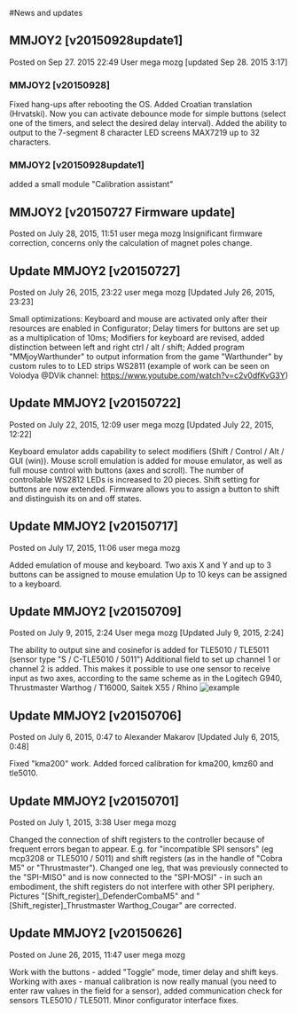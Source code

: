 #News and updates

## MMJOY2 [v20150928update1]
Posted on Sep 27. 2015 22:49 User mega mozg [updated Sep 28. 2015 3:17]
### MMJOY2 [v20150928]
Fixed hang-ups after rebooting the OS.
Added Croatian translation (Hrvatski).
Now you can activate debounce mode for simple buttons (select one of the timers, and select the desired delay interval).
Added the ability to output to the 7-segment 8 character LED screens MAX7219 up to 32 characters.

### MMJOY2 [v20150928update1]
added a small module "Calibration assistant"

## MMJOY2 [v20150727 Firmware update]
Posted on July 28, 2015, 11:51 user mega mozg
Insignificant firmware correction, concerns only the calculation of magnet poles change.

## Update MMJOY2 [v20150727]
Posted on July 26, 2015, 23:22 user mega mozg [Updated July 26, 2015, 23:23]

Small optimizations:
Keyboard and mouse are activated only after their resources are enabled in Configurator;
Delay timers for buttons are set up as a multiplication of 10ms;
Modifiers for keyboard are revised, added distinction between left and right ctrl / alt / shift;
Added program "MMjoyWarthunder" to output information from the game "Warthunder" by custom rules to to LED strips WS2811 (example of work can be seen on Volodya @DVik channel: https://www.youtube.com/watch?v=c2v0dfKvG3Y)

## Update MMJOY2 [v20150722]
Posted on July 22, 2015, 12:09 user mega mozg [Updated July 22, 2015, 12:22]

Keyboard emulator adds capability to select modifiers (Shift / Control / Alt / GUI (win)).
Mouse scroll emulation is added for mouse emulator, as well as full mouse control with buttons (axes and scroll).
The number of controllable WS2812 LEDs is increased to 20 pieces.
Shift setting for buttons are now extended. Firmware allows you to assign a button to shift and distinguish its on and off states.

## Update MMJOY2 [v20150717]
Posted on July 17, 2015, 11:06 user mega mozg

Added emulation of mouse and keyboard.
Two axis X and Y and up to 3 buttons can be assigned to mouse emulation
Up to 10 keys can be assigned to a keyboard.

## Update MMJOY2 [v20150709]
Posted on July 9, 2015, 2:24 User mega mozg [Updated July 9, 2015, 2:24]

The ability to output sine and cosinefor is added for TLE5010 / TLE5011 (sensor type "S / C-TLE5010 / 5011") Additional field to set up channel 1 or channel 2 is added.
This makes it possible to use one sensor to receive input as two axes, according to the same scheme as in the Logitech G940, Thrustmaster Warthog / T16000, Saitek X55 / Rhino 
![example](http://i.imgur.com/1fwpORc.png)


## Update MMJOY2 [v20150706]
Posted on July 6, 2015, 0:47 to Alexander Makarov [Updated July 6, 2015, 0:48]

Fixed "kma200" work. Added forced calibration for kma200, kmz60 and tle5010.
## Update MMJOY2 [v20150701]
Posted on July 1, 2015, 3:38 User mega mozg

Changed the connection of shift registers to the controller because of frequent errors began to appear. E.g. for "incompatible SPI sensors"   (eg mcp3208 or TLE5010 / 5011) and shift registers (as in the handle of "Cobra M5" or "Thrustmaster").
Changed one leg, that was previously connected to the "SPI-MISO" and is now connected to the "SPI-MOSI" - in such an embodiment, the shift registers do not interfere with other SPI periphery.
Pictures "[Shift_register]_DefenderCombaM5" and "[Shift_register]_Thrustmaster Warthog_Cougar" are corrected.

## Update MMJOY2 [v20150626]
Posted on June 26, 2015, 11:47 user mega mozg

Work with the buttons - added "Toggle" mode, timer delay and shift keys.
Working with axes - manual calibration is now really manual (you need to enter raw values in the field  for a sensor), added communication check for sensors TLE5010 / TLE5011.
Minor configurator interface fixes.

